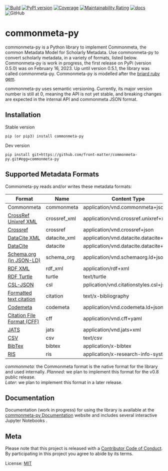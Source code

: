 [![Build](https://github.com/front-matter/commonmeta-py/actions/workflows/build.yml/badge.svg)](https://github.com/front-matter/commonmeta-py/actions/workflows/build.yml)
[![PyPI version](https://img.shields.io/pypi/v/commonmeta-py.svg)](https://pypi.org/project/commonmeta-py/)
[![Coverage](https://sonarcloud.io/api/project_badges/measure?project=front-matter_commonmeta-py&metric=coverage)](https://sonarcloud.io/summary/new_code?id=front-matter_commonmeta-py)
[![Maintainability Rating](https://sonarcloud.io/api/project_badges/measure?project=front-matter_commonmeta-py&metric=sqale_rating)](https://sonarcloud.io/summary/new_code?id=front-matter_commonmeta-py)
[![docs](https://img.shields.io/badge/docs-passing-blue)](https://commonmeta-py.docs.front-matter.io/)
![GitHub](https://img.shields.io/github/license/front-matter/commonmeta-py?logo=MIT)

# commonmeta-py

commonmeta-py is a Python library to implement Commonmeta, the common Metadata Model for Scholarly Metadata. Use commonmeta-py to convert scholarly metadata, in a variety of formats, listed below. Commonmeta-py is work in progress, the first release on PyPi (version 0.5.0) was on February 16, 2023. Up until version 0.5.1, the library was called commonmeta-py. Commonmeta-py is modelled after the [briard ruby gem](https://github.com/front-matter/briard).

commonmeta-py uses semantic versioning. Currently, its major version number is still at 0, meaning the API is not yet stable, and breaking changes are expected in the internal API and commonmeta JSON format.

## Installation

Stable version

    pip (or pip3) install commonmeta-py

Dev version

    pip install git+https://github.com/front-matter/commonmeta-py.git#egg=commonmeta-py

## Supported Metadata Formats

Commometa-py reads and/or writes these metadata formats:

| Format                                                                                           | Name          | Content Type                           | Read    | Write   |
| ------------------------------------------------------------------------------------------------ | ------------- | -------------------------------------- | ------- | ------- |
| Commonmeta  | commonmeta    | application/vnd.commonmeta+json        | yes     | yes     |
| [CrossRef Unixref XML](https://www.crossref.org/schema/documentation/unixref1.1/unixref1.1.html) | crossref_xml      | application/vnd.crossref.unixref+xml   | yes | planned |
| [Crossref](https://api.crossref.org)                                                             | crossref | application/vnd.crossref+json          | yes     | no      |
| [DataCite XML](https://schema.datacite.org/)                                                     | datacite_xml      | application/vnd.datacite.datacite+xml  | planned | later |
| [DataCite](https://api.datacite.org/)                                                            | datacite | application/vnd.datacite.datacite+json | yes     | yes |
| [Schema.org (in JSON-LD)](http://schema.org/)                                                    | schema_org    | application/vnd.schemaorg.ld+json      | yes     | yes     |
| [RDF XML](http://www.w3.org/TR/rdf-syntax-grammar/)                                              | rdf_xml       | application/rdf+xml                    | no      | later   |
| [RDF Turtle](http://www.w3.org/TeamSubmission/turtle/)                                           | turtle        | text/turtle                            | no      | later   |
| [CSL-JSON](https://citationstyles.org/)                                                     | csl      | pplication/vnd.citationstyles.csl+json | yes | yes     |
| [Formatted text citation](https://citationstyles.org/)                                           | citation      | text/x-bibliography                    | no      | yes     |
| [Codemeta](https://codemeta.github.io/)                                                          | codemeta      | application/vnd.codemeta.ld+json       | yes | later |
| [Citation File Format (CFF)](https://citation-file-format.github.io/)                            | cff           | application/vnd.cff+yaml               | yes | later |
| [JATS](https://jats.nlm.nih.gov/)                                                                | jats          | application/vnd.jats+xml               | later   | later   |
| [CSV](ttps://en.wikipedia.org/wiki/Comma-separated_values)                                       | csv           | text/csv                               | no      | later   |
| [BibTex](http://en.wikipedia.org/wiki/BibTeX)                                                    | bibtex        | application/x-bibtex                   | later | yes     |
| [RIS](http://en.wikipedia.org/wiki/RIS_(file_format))                                            | ris           | application/x-research-info-systems    | later | yes     |

_commonmeta_: the Commonmeta format is the native format for the library and used internally.
_Planned_: we plan to implement this format for the v0.8 public release.  
_Later_: we plan to implement this format in a later release.

## Documentation

Documentation (work in progress) for using the library is available at the [commonmeta-py Documentation](https://commonmeta-py.docs.front-matter.io) website and includes several interactive Jupyter Notebooks .

## Meta

Please note that this project is released with a [Contributor Code of Conduct](https://github.com/front-matter/commonmeta-py/blob/main/CODE_OF_CONDUCT.md). By participating in this project you agree to abide by its terms.  

License: [MIT](https://github.com/front-matter/commonmeta-py/blob/main/LICENSE)
